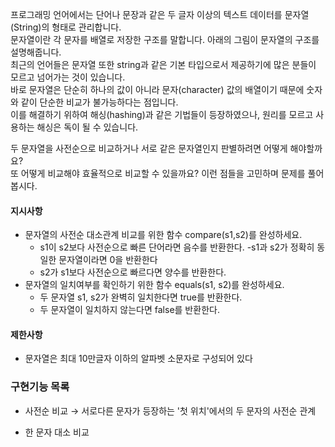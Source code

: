 프로그래밍 언어에서는 단어나 문장과 같은 두 글자 이상의 텍스트 데이터를 문자열(String)의 형태로 관리합니다.</br>
문자열이란 각 문자를 배열로 저장한 구조를 말합니다. 아래의 그림이 문자열의 구조를 설명해줍니다.</br>
최근의 언어들은 문자열 또한 string과 같은 기본 타입으로서 제공하기에 많은 분들이 모르고 넘어가는 것이 있습니다.</br>
바로 문자열은 단순히 하나의 값이 아니라 문자(character) 값의 배열이기 때문에 숫자와 같이 단순한 비교가 불가능하다는 점입니다.</br>
이를 해결하기 위하여 해싱(hashing)과 같은 기법들이 등장하였으나, 원리를 모르고 사용하는 해싱은 독이 될 수 있습니다.</br>

두 문자열을 사전순으로 비교하거나 서로 같은 문자열인지 판별하려면 어떻게 해야할까요?</br>
또 어떻게 비교해야 효율적으로 비교할 수 있을까요? 이런 점들을 고민하며 문제를 풀어봅시다.

#### 지시사항
- 문자열의 사전순 대소관계 비교를 위한 함수 compare(s1,s2)를 완성하세요.
  - s1이 s2보다 사전순으로 빠른 단어라면 음수를 반환한다. 
  -s1과 s2가 정확히 동일한 문자열이라면 0을 반환한다 
  - s2가 s1보다 사전순으로 빠르다면 양수를 반환한다.
- 문자열의 일치여부를 확인하기 위한 함수 equals(s1, s2)를 완성하세요.
  - 두 문자열 s1, s2가 완벽히 일치한다면 true를 반환한다.
  - 두 문자열이 일치하지 않는다면 false를 반환한다.


#### 제한사항
- 문자열은 최대 10만글자 이하의 알파벳 소문자로 구성되어 있다

### 구현기능 목록
- 사전순 비교 → 서로다른 문자가 등장하는 '첫 위치'에서의 두 문자의 사전순 관계

- 한 문자 대소 비교

